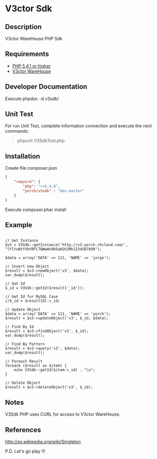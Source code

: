 # V3ctor Sdk #

## Description ##
V3ctor WareHouse PHP Sdk

## Requirements ##
* [PHP 5.4.1 or higher](http://www.php.net/)
* [V3ctor WareHouse](https://github.com/yorch81/v3ctorwh)

## Developer Documentation ##
Execute phpdoc -d v3sdk/

## Unit Test ##
For run Unit Test, complete information connection and execute the next commands:
> phpunit V3SdkTest.php

## Installation ##
Create file composer.json

```json
{
    "require": {
    	"php": ">=5.4.0",
        "yorch/v3sdk" : "dev-master"
    }
}
```

Execute composer.phar install

## Example ##
~~~

// Get Instance
$v3 = V3Sdk::getInstance('http://v3-yorch.rhcloud.com/', "lYltuNtYYbYRFC7QWwHn9b5aH2UJMk1234567890");

$data = array('DATA' => 111, 'NAME' => 'jorge');

// Insert new Object
$result = $v3->newObject('v3', $data);
var_dump($result);

// Get Id
$_id = V3Sdk::getId($result['_id']);

// Get Id for MySQL Case
//$_id = $result[0]->_id;

// Update Object
$data = array('DATA' => 111, 'NAME' => 'yorch');
$result = $v3->updateObject('v3', $_id, $data);

// Find By Id
$result = $v3->findObject('v3', $_id);
var_dump($result);

// Find By Pattern
$result = $v3->query('v3', $data);
var_dump($result);

// Foreach Result
foreach ($result as $item) {
	echo V3Sdk::getId($item->_id) . "\n";
}

// Delete Object
$result = $v3->deleteObject('v3', $_id);

~~~

## Notes ##
V3Sdk PHP uses CURL for access to V3ctor WareHouse.

## References ##
http://es.wikipedia.org/wiki/Singleton

P.D. Let's go play !!!




